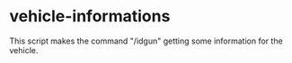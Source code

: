 # vehicle-informations
This script makes the command "/idgun" getting some information for the vehicle.
